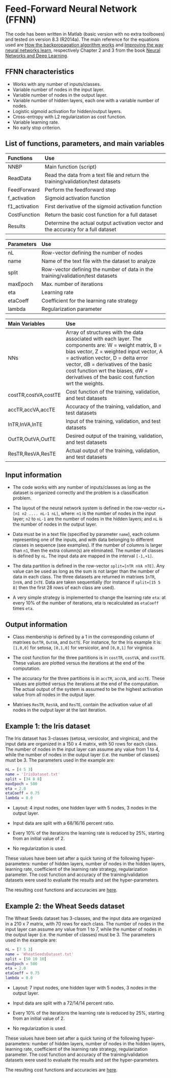 # Feed-Forward Neural Network (FFNN)

The code has been written in Matlab (basic version with no extra toolboxes) and tested on version 8.3 (R2014a). The main reference for the equations used are [How the backpropagation algorithm works](http://neuralnetworksanddeeplearning.com/chap2.html) and [Improving the way neural networks learn](http://neuralnetworksanddeeplearning.com/chap3.html), respectively Chapter 2 and 3 from the book [Neural Networks and Deep Learning](http://neuralnetworksanddeeplearning.com/index.html).

## FFNN characteristics

- Works with any number of inputs/classes.
- Variable number of nodes in the input layer.
- Variable number of nodes in the output layer.
- Variable number of hidden layers, each one with a variable number of nodes.
- Logistic sigmoid activation for hidden/output layers.
- Cross-entropy with L2 regularization as cost function.
- Variable learning rate.
- No early stop criterion.

## List of functions, parameters, and main variables

|Functions|Use|
|:--------|:------|
|NNBP|Main function (script)|
|ReadData|Read the data from a text file and return the training/validation/test datasets|
|FeedForward|Perform the feedforward step|
|f_activation|Sigmoid activation function|
|f1_activation|First derivative of the sigmoid activation function|
|CostFunction|Return the basic cost function for a full dataset|
|Results|Determine the actual output activation vector and the accuracy for a full dataset|

|Parameters|Use|
|:---------|:------|
|nL|Row-vector defining the number of nodes|
|name|Name of the text file with the dataset to analyze|
|split|Row-vector defining the number of data in the training/validation/test datasets|
|maxEpoch|Max. number of iterations|
|eta|Learning rate|
|etaCoeff|Coefficient for the learning rate strategy|
|lambda|Regularization parameter|

|Main Variables|Use|
|:---------------------|:------|
|NNs|Array of structures with the data associated with each layer. The components are: W = weight matrix, B = bias vector, Z = weighted input vector, A = activation vector, D = delta error vector, dB = derivatives of the basic cost function wrt the biases, dW = derivatives of the basic cost function wrt the weights.
|costTR,costVA,costTE|Cost function of the training, validation, and test datasets|
|accTR,accVA,accTE|Accuracy of the training, validation, and test datasets|
|InTR,InVA,InTE|Input of the training, validation, and test datasets|
|OutTR,OutVA,OutTE|Desired output of the training, validation, and test datasets|
|ResTR,ResVA,ResTE|Actual output of the training, validation, and test datasets|

## Input information

- The code works with any number of inputs/classes as long as the dataset is organized correctly and the problem is a classification problem.

- The layout of the neural network system is defined in the row-vector `nL=[n1 n2 .... nL-1 nL]`, where: `n1` is the number of nodes in the input layer; `n2` to `nL-1` are the number of nodes in the hidden layers; and `nL` is the number of nodes in the output layer.

- Data must be in a text file (specified by parameter `name`), each column representing one of the inputs, and with data belonging to different classes in sequence (see examples). If the number of columns is larger than `n1`, then the extra column(s) are eliminated. The number of classes is defined by `nL`. The input data are mapped in the interval `[-1,+1]`.

- The data partition is defined in the row-vector `split=[nTR nVA nTE]`. Any value can be used as long as the sum is not larger than the number of data in each class. The three datasets are returned in matrixes `InTR`, `InVA`, and `InTE`. Data are taken sequentially (for instance if `split=[15 5 8]` then the first 28 rows of each class are used).

- A very simple strategy is implemented to change the learning rate `eta`: at every 10% of the number of iterations, eta is recalculated as `etaCoeff` times `eta`.

## Output information

- Class membership is defined by a 1 in the corresponding column of matrixes `OutTR`, `OutVA`, and `OutTE`. For instance, for the Iris example it is: `[1,0,0]` for setosa, `[0,1,0]` for versicolor, and `[0,0,1]` for virginica.

- The cost function for the three partitions is in `costTR`, `costVA`, and `costTE`. These values are plotted versus the iterations at the end of the computation.

- The accuracy for the three partitions is in `accTR`, `accVA`, and `accTE`. These values are plotted versus the iterations at the end of the computation. The actual output of the system is assumed to be the highest activation value from all nodes in the output layer.

- Matrixes `ResTR`, `ResVA`, and `ResTE`, contain the activation value of all nodes in the output layer at the last iteration.

## Example 1: the Iris dataset

The Iris dataset has 3-classes (setosa, versicolor, and virginica), and the input data are organized in a 150 x 4 matrix, with 50 rows for each class. The number of nodes in the input layer can assume any value from 1 to 4, while the number of nodes in the output layer (i.e. the number of classes) must be 3. The parameters used in the example are:

```matlab
nL = [4 5 3]
name = 'IrisDataset.txt'
split = [34 8 8]
maxEpoch = 500
eta = 2.0
etaCoeff = 0.75
lambda = 0.0
```

- Layout: 4 input nodes, one hidden layer with 5 nodes, 3 nodes in the output layer.

- Input data are split with a 68/16/16 percent ratio.

- Every 10% of the iterations the learning rate is reduced by 25%, starting from an initial value of 2.

- No regularization is used.

These values have been set after a quick tuning of the following hyper-parameters: number of hidden layers, number of nodes in the hidden layers, learning rate, coefficient of the learning rate strategy, regularization parameter. The cost function and accuracy of the training/validation datasets were used to evaluate the results and set the hyper-parameters.

The resulting cost functions and accuracies are [here](./MatLab_Code/Results_IrisDataset.bmp).

## Example 2: the Wheat Seeds dataset

The Wheat Seeds dataset has 3-classes, and the input data are organized in a 210 x 7 matrix, with 70 rows for each class. The number of nodes in the input layer can assume any value from 1 to 7, while the number of nodes in the output layer (i.e. the number of classes) must be 3. The parameters used in the example are:

```matlab
nL = [7 5 3]
name = 'WheatSeedsDataset.txt'
split = [50 10 10]
maxEpoch = 500
eta = 2.0
etaCoeff = 0.75
lambda = 0.0
```

- Layout: 7 input nodes, one hidden layer with 5 nodes, 3 nodes in the output layer.

- Input data are split with a 72/14/14 percent ratio.

- Every 10% of the iterations the learning rate is reduced by 25%, starting from an initial value of 2.

- No regularization is used.

These values have been set after a quick tuning of the following hyper-parameters: number of hidden layers, number of nodes in the hidden layers, learning rate, coefficient of the learning rate strategy, regularization parameter. The cost function and accuracy of the training/validation datasets were used to evaluate the results and set the hyper-parameters.

The resulting cost functions and accuracies are [here](./MatLab_Code/Results_WheatSeedsDataset.bmp).
